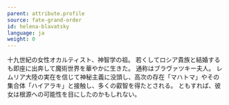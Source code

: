 ```yaml
---
parent: attribute.profile
source: fate-grand-order
id: helena-blavatsky
language: ja
weight: 0
---
```


十九世紀の女性オカルティスト、神智学の祖。
若くしてロシア貴族と結婚するも即座に出奔して魔術世界を華やかに生きた。
通称はブラヴァツキー夫人。
レムリア大陸の実在を信じて神秘主義に没頭し、高次の存在「マハトマ」やその集合体「ハイアラキ」と接触し、多くの叡智を得たとされる。
ともすれば、彼女は根源への可能性を目にしたのかもしれない。
